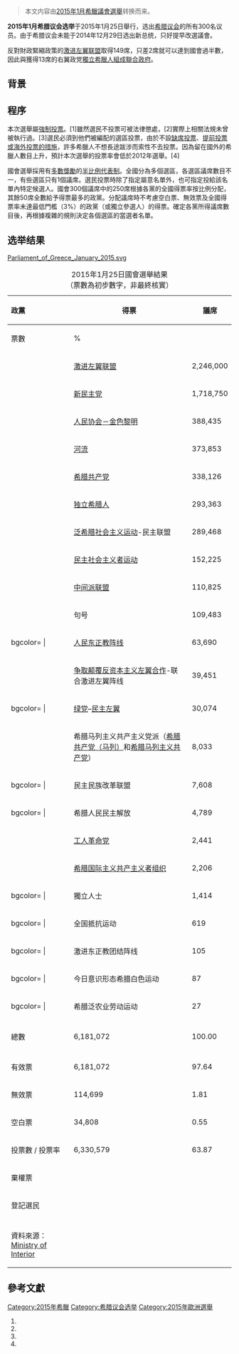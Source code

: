 > 本文内容由[2015年1月希臘議會選舉](https://zh.wikipedia.org/wiki/2015年1月希臘議會選舉)转换而来。


**2015年1月希腊议会选举**于2015年1月25日舉行，选出[希腊议会](../Page/希腊议会.md "wikilink")的所有300名议员。由于希腊议会未能于2014年12月29日选出新总统，只好提早改選議會。

反對財政緊縮政策的[激进左翼联盟](../Page/激进左翼联盟.md "wikilink")取得149席，只差2席就可以達到國會過半數，因此與獲得13席的右翼政党[獨立希臘人組成聯合政府](https://zh.wikipedia.org/wiki/獨立希臘人 "wikilink")。

## 背景

## 程序

本次選舉屬[強制投票](../Page/強制投票.md "wikilink")。\[1\]雖然選民不投票可被法律懲處，\[2\]實際上相關法規未曾被執行過。\[3\]選民必須到他們被編配的選區投票，由於不設[缺席投票](../Page/缺席投票.md "wikilink")、[提前投票或海外投票的措施](https://zh.wikipedia.org/wiki/提前投票 "wikilink")，許多希臘人不想長途跋涉而索性不去投票。因為留在國外的希臘人數目上升，預計本次選舉的投票率會低於2012年選舉。\[4\]

國會選舉採用有[多數獎勵](../Page/多數獎勵.md "wikilink")的[半比例代表制](https://zh.wikipedia.org/wiki/半比例代表制 "wikilink")。全國分為多個選區，各選區議席數目不一，有些選區只有1個議席。選民投票時除了指定屬意名單外，也可指定投給該名單內特定候選人。國會300個議席中的250席根據各黨的全國得票率按比例分配，其餘50席全數給予得票最多的政黨。分配議席時不考慮空白票、無效票及全國得票率未達最低門檻（3%）的政黨（或獨立參選人）的得票。確定各黨所得議席數目後，再根據複雜的規則決定各個選區的當選者名單。

## 选举结果

[Parliament_of_Greece_January_2015.svg](https://zh.wikipedia.org/wiki/File:Parliament_of_Greece_January_2015.svg "fig:Parliament_of_Greece_January_2015.svg")

<table>
<caption>2015年1月25日國會選舉結果<br />
（票數為初步數字，非最終核實）</caption>
<thead>
<tr class="header">
<th style="text-align: left;"><p>政黨</p></th>
<th><p>得票</p></th>
<th><p>議席</p></th>
</tr>
</thead>
<tbody>
<tr class="odd">
<td style="text-align: left;"><p>票數</p></td>
<td><p>%</p></td>
<td></td>
</tr>
<tr class="even">
<td style="text-align: left;"></td>
<td><p><a href="../Page/激进左翼联盟.md" title="wikilink">激进左翼联盟</a></p></td>
<td><p>2,246,000</p></td>
</tr>
<tr class="odd">
<td style="text-align: left;"></td>
<td><p><a href="../Page/新民主黨_(希臘).md" title="wikilink">新民主党</a></p></td>
<td><p>1,718,750</p></td>
</tr>
<tr class="even">
<td style="text-align: left;"></td>
<td><p><a href="../Page/人民协会－金色黎明.md" title="wikilink">人民协会－金色黎明</a></p></td>
<td><p>388,435</p></td>
</tr>
<tr class="odd">
<td style="text-align: left;"></td>
<td><p><a href="https://zh.wikipedia.org/wiki/河流_(希腊)" title="wikilink">河流</a></p></td>
<td><p>373,853</p></td>
</tr>
<tr class="even">
<td style="text-align: left;"></td>
<td><p><a href="https://zh.wikipedia.org/wiki/希腊共产党" title="wikilink">希腊共产党</a></p></td>
<td><p>338,126</p></td>
</tr>
<tr class="odd">
<td style="text-align: left;"></td>
<td><p><a href="../Page/独立希腊人.md" title="wikilink">独立希腊人</a></p></td>
<td><p>293,363</p></td>
</tr>
<tr class="even">
<td style="text-align: left;"></td>
<td><p><a href="../Page/泛希腊社会主义运动.md" title="wikilink">泛希腊社会主义运动</a>-民主联盟</p></td>
<td><p>289,468</p></td>
</tr>
<tr class="odd">
<td style="text-align: left;"></td>
<td><p><a href="https://zh.wikipedia.org/wiki/民主社会主义者运动" title="wikilink">民主社会主义者运动</a></p></td>
<td><p>152,225</p></td>
</tr>
<tr class="even">
<td style="text-align: left;"></td>
<td><p><a href="https://zh.wikipedia.org/wiki/中间派联盟" title="wikilink">中间派联盟</a></p></td>
<td><p>110,825</p></td>
</tr>
<tr class="odd">
<td style="text-align: left;"></td>
<td><p>句号</p></td>
<td><p>109,483</p></td>
</tr>
<tr class="even">
<td style="text-align: left;"><p>bgcolor= |</p></td>
<td><p><a href="https://zh.wikipedia.org/wiki/人民东正教阵线" title="wikilink">人民东正教阵线</a></p></td>
<td><p>63,690</p></td>
</tr>
<tr class="odd">
<td style="text-align: left;"></td>
<td><p><a href="https://zh.wikipedia.org/wiki/争取颠覆反资本主义左翼合作" title="wikilink">争取颠覆反资本主义左翼合作</a>-联合激进左翼阵线</p></td>
<td><p>39,451</p></td>
</tr>
<tr class="even">
<td style="text-align: left;"><p>bgcolor= |</p></td>
<td><p><a href="https://zh.wikipedia.org/wiki/绿党_(希腊)" title="wikilink">绿党</a>–<a href="https://zh.wikipedia.org/wiki/民主左翼_(希腊)" title="wikilink">民主左翼</a></p></td>
<td><p>30,074</p></td>
</tr>
<tr class="odd">
<td style="text-align: left;"></td>
<td><p>希腊马列主义共产主义党派（<a href="../Page/希腊共产党（马列）.md" title="wikilink">希腊共产党（马列）</a>和<a href="https://zh.wikipedia.org/wiki/希腊马列主义共产党" title="wikilink">希腊马列主义共产党</a>）</p></td>
<td><p>8,033</p></td>
</tr>
<tr class="even">
<td style="text-align: left;"><p>bgcolor= |</p></td>
<td><p>民主民族改革联盟</p></td>
<td><p>7,608</p></td>
</tr>
<tr class="odd">
<td style="text-align: left;"><p>bgcolor= |</p></td>
<td><p>希腊人民民主解放</p></td>
<td><p>4,789</p></td>
</tr>
<tr class="even">
<td style="text-align: left;"></td>
<td><p><a href="https://zh.wikipedia.org/wiki/工人革命党_(希腊)" title="wikilink">工人革命党</a></p></td>
<td><p>2,441</p></td>
</tr>
<tr class="odd">
<td style="text-align: left;"></td>
<td><p><a href="https://zh.wikipedia.org/wiki/希腊国际主义共产主义者组织" title="wikilink">希腊国际主义共产主义者组织</a></p></td>
<td><p>2,206</p></td>
</tr>
<tr class="even">
<td style="text-align: left;"><p>bgcolor= |</p></td>
<td><p>獨立人士</p></td>
<td><p>1,414</p></td>
</tr>
<tr class="odd">
<td style="text-align: left;"><p>bgcolor= |</p></td>
<td><p>全国抵抗运动</p></td>
<td><p>619</p></td>
</tr>
<tr class="even">
<td style="text-align: left;"><p>bgcolor= |</p></td>
<td><p>激进东正教团结阵线</p></td>
<td><p>105</p></td>
</tr>
<tr class="odd">
<td style="text-align: left;"><p>bgcolor= |</p></td>
<td><p>今日意识形态希腊白色运动</p></td>
<td><p>87</p></td>
</tr>
<tr class="even">
<td style="text-align: left;"><p>bgcolor= |</p></td>
<td><p>希腊泛农业劳动运动</p></td>
<td><p>27</p></td>
</tr>
<tr class="odd">
<td style="text-align: left;"></td>
<td></td>
<td></td>
</tr>
<tr class="even">
<td style="text-align: left;"><p>總數</p></td>
<td><p>6,181,072</p></td>
<td><p>100.00</p></td>
</tr>
<tr class="odd">
<td style="text-align: left;"></td>
<td></td>
<td></td>
</tr>
<tr class="even">
<td style="text-align: left;"><p>有效票</p></td>
<td><p>6,181,072</p></td>
<td><p>97.64</p></td>
</tr>
<tr class="odd">
<td style="text-align: left;"><p>無效票</p></td>
<td><p>114,699</p></td>
<td><p>1.81</p></td>
</tr>
<tr class="even">
<td style="text-align: left;"><p>空白票</p></td>
<td><p>34,808</p></td>
<td><p>0.55</p></td>
</tr>
<tr class="odd">
<td style="text-align: left;"><p>投票數 / 投票率</p></td>
<td><p>6,330,579</p></td>
<td><p>63.87</p></td>
</tr>
<tr class="even">
<td style="text-align: left;"><p>棄權票</p></td>
<td></td>
<td></td>
</tr>
<tr class="odd">
<td style="text-align: left;"><p>登記選民</p></td>
<td></td>
<td></td>
</tr>
<tr class="even">
<td style="text-align: left;"></td>
<td></td>
<td></td>
</tr>
<tr class="odd">
<td style="text-align: left;"><p>資料來源：<a href="http://ekloges.ypes.gr/current/v/public/index.html?lang=en&amp;fullsite=1">Ministry of Interior</a></p></td>
<td></td>
<td></td>
</tr>
</tbody>
</table>

## 參考文獻

[Category:2015年希臘](https://zh.wikipedia.org/wiki/Category:2015年希臘 "wikilink") [Category:希腊议会选举](https://zh.wikipedia.org/wiki/Category:希腊议会选举 "wikilink") [Category:2015年歐洲選舉](https://zh.wikipedia.org/wiki/Category:2015年歐洲選舉 "wikilink")

1.
2.
3.
4.